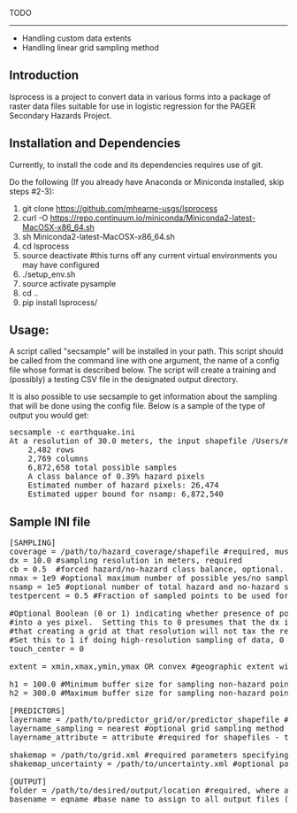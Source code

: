 TODO
____
 - Handling custom data extents
 - Handling linear grid sampling method

Introduction
------------

lsprocess is a project to convert data in various forms into a package
of raster data files suitable for use in logistic regression for the
PAGER Secondary Hazards Project.  

Installation and Dependencies
-----------------------------

Currently, to install the code and its dependencies requires use of git.

Do the following (If you already have Anaconda or Miniconda installed, skip steps #2-3):

  1. git clone https://github.com/mhearne-usgs/lsprocess
  2. curl -O https://repo.continuum.io/miniconda/Miniconda2-latest-MacOSX-x86_64.sh
  3. sh Miniconda2-latest-MacOSX-x86_64.sh
  4. cd lsprocess
  6. source deactivate #this turns off any current virtual environments you may have configured
  5. ./setup_env.sh
  6. source activate pysample
  6. cd ..
  7. pip install lsprocess/

Usage:
---------------------
A script called "secsample" will be installed in your path.  This script should be called from the command line with one argument,
the name of a config file whose format is described below.  The script will create a training and (possibly) a testing CSV file
in the designated output directory.

It is also possible to use secsample to get information about the sampling that will be done using the config file.  Below is a sample 
of the type of output you would get:

<pre>
secsample -c earthquake.ini
At a resolution of 30.0 meters, the input shapefile /Users/mhearne/data/landslide/northridge/northridge_dd.shp would have:
	2,482 rows
	2,769 columns
	6,872,658 total possible samples
	A class balance of 0.39% hazard pixels
	Estimated number of hazard pixels: 26,474
	Estimated upper bound for nsamp: 6,872,540
</pre>

Sample INI file
--------
<pre>
[SAMPLING]
coverage = /path/to/hazard_coverage/shapefile #required, must be in decimal degrees
dx = 10.0 #sampling resolution in meters, required
cb = 0.5  #forced hazard/no-hazard class balance, optional.  Number specifies the fraction of hazard pixels to sample
nmax = 1e9 #optional maximum number of possible yes/no sample points (usually set to avoid memory issues)
nsamp = 1e5 #optional number of total hazard and no-hazard sample points to collect.
testpercent = 0.5 #Fraction of sampled points to be used for testing (1-testpercent) fraction will be used for training. Optional, defaults to 0

#Optional Boolean (0 or 1) indicating whether presence of polygon in each grid cell is enough to turn that
#into a yes pixel.  Setting this to 0 presumes that the dx is relatively large, such
#that creating a grid at that resolution will not tax the resources of the system.
#Set this to 1 if doing high-resolution sampling of data, 0 if coarse (i.e., grid cells of 1km).
touch_center = 0 

extent = xmin,xmax,ymin,ymax OR convex #geographic extent within which to sample data.  Four numbers are interpreted as bounding box, the word convex will be interpreted to mean a convex hull.  Default (not specified) will mean the bounding box of the hazard coverage.

h1 = 100.0 #Minimum buffer size for sampling non-hazard points when input coverage takes the form of points.
h2 = 300.0 #Maximum buffer size for sampling non-hazard points when input coverage takes the form of points.

[PREDICTORS]
layername = /path/to/predictor_grid/or/predictor_shapefile #inputs can be ESRI or GMT format grids, or shapefiles.  Must be in decimal degrees.
layername_sampling = nearest #optional grid sampling method (nearest or linear will be supported)
layername_attribute = attribute #required for shapefiles - the attribute of each shape to choose as sample.

shakemap = /path/to/grid.xml #required parameters specifying path to ShakeMap input.  All ground motion values (mmi,pga,pgv,psa03,psa10,psa30) will be sampled.
shakemap_uncertainty = /path/to/uncertainty.xml #optional path to ShakeMap uncertainty grid.  All error columns corresponding to ground motions will be sampled.

[OUTPUT]
folder = /path/to/desired/output/location #required, where all data frames, output plots, etc. will be written
basename = eqname #base name to assign to all output files (eqname_testing.dat, eqname_training.dat, etc.)
</pre>

